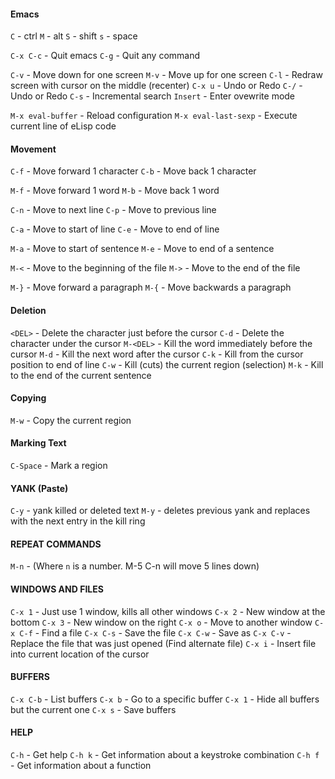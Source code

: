 #### Emacs

`C` - ctrl
`M` - alt
`S` - shift
`s` - space

`C-x C-c` - Quit emacs
`C-g`     - Quit any command

`C-v`    - Move down for one screen
`M-v`    - Move up for one screen
`C-l`    - Redraw screen with cursor on the middle (recenter)
`C-x u`  - Undo or Redo
`C-/`    - Undo or Redo
`C-s`    - Incremental search
`Insert` - Enter ovewrite mode

`M-x eval-buffer` - Reload configuration
`M-x eval-last-sexp` - Execute current line of eLisp code


#### Movement
`C-f` - Move forward 1 character
`C-b` - Move back 1 character

`M-f` - Move forward 1 word
`M-b` - Move back 1 word

`C-n` - Move to next line
`C-p` - Move to previous line

`C-a` - Move to start of line
`C-e` - Move to end of line

`M-a` - Move to start of sentence
`M-e` - Move to end of a sentence

`M-<` - Move to the beginning of the file
`M->` - Move to the end of the file

`M-}` - Move forward a paragraph
`M-{` - Move backwards a paragraph 


#### Deletion
`<DEL>`   - Delete the character just before the cursor
`C-d`     - Delete the character under the cursor
`M-<DEL>` - Kill the word immediately before the cursor
`M-d`	  - Kill the next word after the cursor
`C-k`     - Kill from the cursor position to end of line
`C-w`     - Kill (cuts) the current region (selection)
`M-k`	  - Kill to the end of the current sentence


#### Copying
`M-w` - Copy the current region


#### Marking Text
`C-Space` - Mark a region


#### YANK (Paste)
`C-y` - yank killed or deleted text
`M-y` - deletes previous yank and replaces with the next entry in the kill ring


#### REPEAT COMMANDS
`M-n` - (Where `n` is a number. M-5 C-n will move 5 lines down)


#### WINDOWS AND FILES
`C-x 1`   - Just use 1 window, kills all other windows
`C-x 2`   - New window at the bottom
`C-x 3`   - New window on the right
`C-x o`   - Move to another window
`C-x C-f` - Find a file
`C-x C-s` - Save the file
`C-x C-w` - Save as
`C-x C-v` - Replace the file that was just opened (Find alternate file)
`C-x i`   - Insert file into current location of the cursor


#### BUFFERS
`C-x C-b` - List buffers
`C-x b`   - Go to a specific buffer
`C-x 1`   - Hide all buffers but the current one
`C-x s`   - Save buffers


#### HELP
`C-h` - Get help
`C-h k` - Get information about a keystroke combination
`C-h f` - Get information about a function